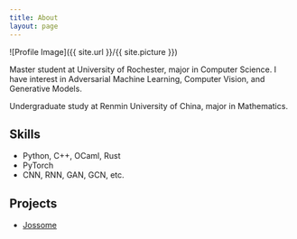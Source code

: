 ```yaml
---
title: About
layout: page
---
```

![Profile Image]({{ site.url }}/{{ site.picture }})

<p>Master student at University of Rochester, major in Computer Science. I have interest in Adversarial Machine Learning, Computer Vision, and Generative Models.</p>

<p>Undergraduate study at Renmin University of China, major in Mathematics.</p>

<h2>Skills</h2>

<ul class="skill-list">
	<li>Python, C++, OCaml, Rust</li>
	<li>PyTorch</li>
    <li>CNN, RNN, GAN, GCN, etc.</li>
</ul>

<h2>Projects</h2>

<ul>
	<li><a href="https://github.com/">Jossome</a></li>
</ul>
